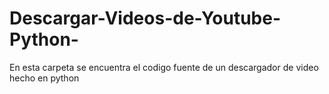 # Descargar-Videos-de-Youtube-Python-
En esta carpeta se encuentra el codigo fuente de un descargador de video hecho en python
